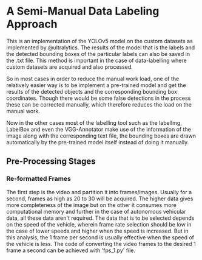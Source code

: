 # A Semi-Manual Data Labeling Approach

This is an implementation of the YOLOv5 model on the custom datasets as implemented by @ultralytics. The results of the model that is the labels and the detected bounding boxes of the particular labels can also be saved in the .txt file. This method is important in the case of data-labelling where custom datasets are acquired and also processed. 

So in most cases in order to reduce the manual work load, one of the relatively easier way is to be implement a pre-trained model and get the results of the detected objects and the corresponding bounding box coordinates. Though there would be some false detections in the process these can be corrected manually, which therefore reduces the load on the manual work. 

Now in the other cases most of the labelling tool such as the labelImg, LabelBox and even the VGG-Annotator make use of the information of the image along with the corresponding text file, the bounding boxes are drawn automatically by the pre-trained model itself instead of doing it manually. 
 
## Pre-Processing Stages
### Re-formatted Frames
The first step is the video and partition it into frames/images. Usually for a second, frames as high as 20 to 30 will be acquired. The higher data gives more completeness of the image but on the other it consumes more computational memory and further in the case of autonomous vehicular data, all these data aren't required. The data that is to be selected depends on the speed of the vehicle, wherein frame rate selection should be low in the case of lower speeds and higher when the speed is increased. But in this analysis, the 1 frame per second is usually effective when the speed of the vehicle is less. The code of converting the video frames to the desired 1 frame a second can be achieved with 'fps_1.py' file.
